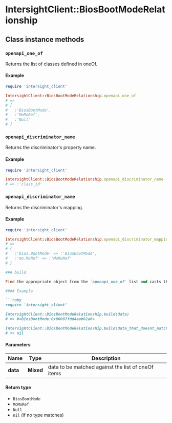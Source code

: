 # IntersightClient::BiosBootModeRelationship

## Class instance methods

### `openapi_one_of`

Returns the list of classes defined in oneOf.

#### Example

```ruby
require 'intersight_client'

IntersightClient::BiosBootModeRelationship.openapi_one_of
# =>
# [
#   :'BiosBootMode',
#   :'MoMoRef',
#   :'Null'
# ]
```

### `openapi_discriminator_name`

Returns the discriminator's property name.

#### Example

```ruby
require 'intersight_client'

IntersightClient::BiosBootModeRelationship.openapi_discriminator_name
# => :'class_id'
```

### `openapi_discriminator_name`

Returns the discriminator's mapping.

#### Example

```ruby
require 'intersight_client'

IntersightClient::BiosBootModeRelationship.openapi_discriminator_mapping
# =>
# {
#   :'bios.BootMode' => :'BiosBootMode',
#   :'mo.MoRef' => :'MoMoRef'
# }

### build

Find the appropriate object from the `openapi_one_of` list and casts the data into it.

#### Example

```ruby
require 'intersight_client'

IntersightClient::BiosBootModeRelationship.build(data)
# => #<BiosBootMode:0x00007fdd4aab02a0>

IntersightClient::BiosBootModeRelationship.build(data_that_doesnt_match)
# => nil
```

#### Parameters

| Name | Type | Description |
| ---- | ---- | ----------- |
| **data** | **Mixed** | data to be matched against the list of oneOf items |

#### Return type

- `BiosBootMode`
- `MoMoRef`
- `Null`
- `nil` (if no type matches)

